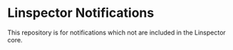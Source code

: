 # Linspector Notifications

This repository is for notifications which not are included in the Linspector core.

